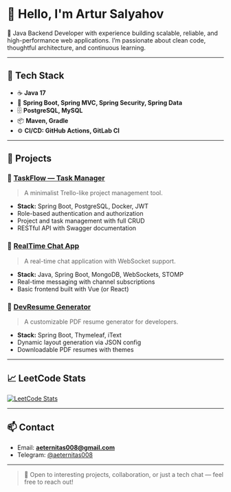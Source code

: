 <!--
Here are some ideas to get you started:

- 🔭 I’m currently working on ...
- 🌱 I’m currently learning ...
- 👯 I’m looking to collaborate on ...
- 🤔 I’m looking for help with ...
- 💬 Ask me about ...
- 📫 How to reach me: ...
- 😄 Pronouns: ...
- ⚡ Fun fact: ...
-->

# 👋 Hello, I'm Artur Salyahov

🎯 Java Backend Developer with experience building scalable, reliable, and high-performance web applications. I’m passionate about clean code, thoughtful architecture, and continuous learning.

---

## 🚀 Tech Stack

- ☕ **Java 17**
- 🧱 **Spring Boot, Spring MVC, Spring Security, Spring Data**
- 🗄️ **PostgreSQL, MySQL**
- 📦 **Maven, Gradle**
- ⚙️ **CI/CD: GitHub Actions, GitLab CI**

---

## 📂 Projects

### 🔹 [TaskFlow — Task Manager](https://github.com/aeternitas008/taskflow)
> A minimalist Trello-like project management tool.
- **Stack:** Spring Boot, PostgreSQL, Docker, JWT
- Role-based authentication and authorization
- Project and task management with full CRUD
- RESTful API with Swagger documentation

### 🔹 [RealTime Chat App](https://github.com/aeternitas008/realtime-chat)
> A real-time chat application with WebSocket support.
- **Stack:** Java, Spring Boot, MongoDB, WebSockets, STOMP
- Real-time messaging with channel subscriptions
- Basic frontend built with Vue (or React)

### 🔹 [DevResume Generator](https://github.com/aeternitas008/dev-resume-generator)
> A customizable PDF resume generator for developers.
- **Stack:** Spring Boot, Thymeleaf, iText
- Dynamic layout generation via JSON config
- Downloadable PDF resumes with themes

---
<!--
## 📈 GitHub & LeetCode Stats
-->
## 📈 LeetCode Stats

<!--
[![GitHub stats](https://github-readme-stats.vercel.app/api?username=aeternitas008&show_icons=true&theme=radical)](https://github.com/aeternitas008/github-readme-stats)  
-->
<!--
![Top Langs](https://github-readme-stats.vercel.app/api/top-langs/?username=aeternitas008&layout=compact&theme=radical)
-->

[![LeetCode Stats](https://leetcard.jacoblin.cool/aeternitas008?theme=dark&font=Cambo&ext=contest)](https://leetcode.com/aeternitas008)

---

## 📫 Contact

- Email: **aeternitas008@gmail.com**
- Telegram: [@aeternitas008](https://t.me/aeternitas008)

---

> 🤝 Open to interesting projects, collaboration, or just a tech chat — feel free to reach out!
